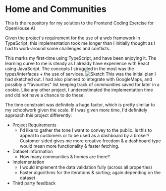 # Home and Communities
This is the repository for my solution to the Frontend Coding Exercise for OpenHouse.AI

Given the project's requirement for the use of a web framework in TypeScript, this implementation took me longer than I initially thought as I had to work-around some challenges and conflicts.

This marks my first-time using TypeScript, and have been enjoying it. The learning curve to me is steady as I already have experience with React using JavaScript. 
The concepts I struggled in the most was the types/interfaces + the use of services.
![Sketch](https://i.imgur.com/eaxHYXK.jpg)
This was the initial plan I had sketched out. I had also planned to integrate with GoogleMaps, and possibly a "favourites" list keeping track of communities saved for later in a cookie. 
Like any other project, I underestimated the implementation time and did not have a chance to do these.

The time constraint was definitely a huge factor, which is pretty similar to my schoolwork given the scale. If I was given more time, I'd definitely approach this project differently:
- Project Requirements
  - I'd like to gather the tone I want to convey to the public. Is this to appeal to customers or to be used as a dashboard by a broker? Customer sided gives me more creative freedom & a dashboard type would mean more functionality & faster fetching.
- Dataset information
  - How many communities & homes are there?
- Implementation
  - I would implement the data validation fully (across all properties)
  - Faster algorithms for the iterations & sorting; again depending on the dataset
- Third party feedback
